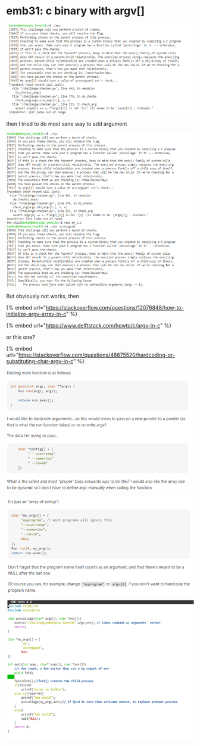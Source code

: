 # emb31: c binary with argv\[]

![](<../.gitbook/assets/image (221) (1).png>)

then I tried to do most sane way to add argument

![](<../.gitbook/assets/image (209) (1).png>)

But obviously not works, then

{% embed url="https://stackoverflow.com/questions/12076848/how-to-initialize-argv-array-in-c" %}

{% embed url="https://www.delftstack.com/howto/c/argv-in-c" %}

or this one?

{% embed url="https://stackoverflow.com/questions/48675520/hardcoding-or-substituting-char-argv-in-c" %}

![](<../.gitbook/assets/image (236) (1).png>)

![](<../.gitbook/assets/image (20) (1).png>)

![first(argv\[0\]) argument is the program itself's name. Generally ignored. and last argument must be followed by NULL for system to be notifed as the termination. Then argv\[\] is initialized as const.](<../.gitbook/assets/image (219).png>)
